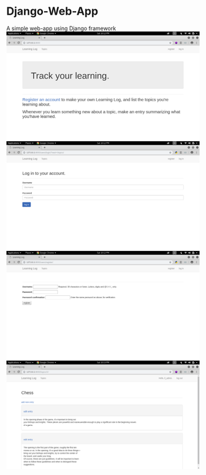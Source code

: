 # Django-Web-App
A simple web-app using Django framework
![alt text](https://github.com/rkmsh/Django-Web-App/blob/master/images/Im1.png)
![alt text](https://github.com/rkmsh/Django-Web-App/blob/master/images/Im2.png)
![alt text](https://github.com/rkmsh/Django-Web-App/blob/master/images/Im3.png)
![alt text](https://github.com/rkmsh/Django-Web-App/blob/master/images/Im4.png)

